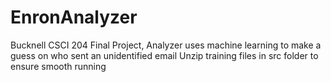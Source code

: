 # EnronAnalyzer
Bucknell CSCI 204 Final Project, Analyzer uses machine learning to make a guess on who sent an unidentified email
Unzip training files in src folder to ensure smooth running
